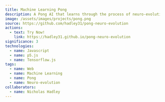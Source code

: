 ```yaml
---
title: Machine Learning Pong
description: A Pong AI that learns through the process of neuro-evolution.
image: /assets/images/projects/pong.png
source: https://github.com/hadley31/pong-neuro-evolution
actions:
  - text: Try Now!
    link: https://hadley31.github.io/pong-neuro-evolution
significance: 3
technologies:
  - name: Javascript
  - name: p5.js
  - name: Tensorflow.js
tags:
  - name: Web
  - name: Machine Learning
  - name: Pong
  - name: Neuro-evolution
collaborators:
  - name: Nicholas Hadley
---
```

